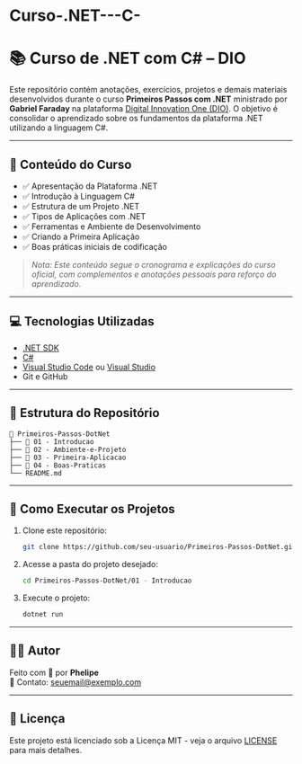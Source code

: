 # Curso-.NET---C-
# 📚 Curso de .NET com C# – DIO

Este repositório contém anotações, exercícios, projetos e demais materiais desenvolvidos durante o curso **Primeiros Passos com .NET** ministrado por **Gabriel Faraday** na plataforma [Digital Innovation One (DIO)](https://seprosp.digitalinnovation.one/course/primeiros-passos-com-net-c/learning/21dba689-4655-48a6-b2b6-89a353220b16/). O objetivo é consolidar o aprendizado sobre os fundamentos da plataforma .NET utilizando a linguagem C#.

---

## 🧠 Conteúdo do Curso

- ✅ Apresentação da Plataforma .NET
- ✅ Introdução à Linguagem C#
- ✅ Estrutura de um Projeto .NET
- ✅ Tipos de Aplicações com .NET
- ✅ Ferramentas e Ambiente de Desenvolvimento
- ✅ Criando a Primeira Aplicação
- ✅ Boas práticas iniciais de codificação

> *Nota: Este conteúdo segue o cronograma e explicações do curso oficial, com complementos e anotações pessoais para reforço do aprendizado.*

---

## 💻 Tecnologias Utilizadas

- [.NET SDK](https://dotnet.microsoft.com/)
- [C#](https://docs.microsoft.com/pt-br/dotnet/csharp/)
- [Visual Studio Code](https://code.visualstudio.com/) ou [Visual Studio](https://visualstudio.microsoft.com/)
- Git e GitHub

---

## 📂 Estrutura do Repositório

```
📁 Primeiros-Passos-DotNet
├── 📁 01 - Introducao
├── 📁 02 - Ambiente-e-Projeto
├── 📁 03 - Primeira-Aplicacao
├── 📁 04 - Boas-Praticas
└── README.md
```

---

## 🚀 Como Executar os Projetos

1. Clone este repositório:
   ```bash
   git clone https://github.com/seu-usuario/Primeiros-Passos-DotNet.git
   ```
2. Acesse a pasta do projeto desejado:
   ```bash
   cd Primeiros-Passos-DotNet/01 - Introducao
   ```
3. Execute o projeto:
   ```bash
   dotnet run
   ```

---

## 👨‍💻 Autor

Feito com 💙 por **Phelipe**  
📧 Contato: seuemail@exemplo.com

---

## 📜 Licença

Este projeto está licenciado sob a Licença MIT - veja o arquivo [LICENSE](LICENSE) para mais detalhes.

